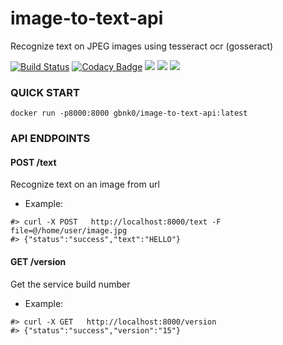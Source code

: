 # image-to-text-api
Recognize text on JPEG images using tesseract ocr (gosseract)

[![Build Status](https://travis-ci.org/gbnk0/image-to-text-api.svg?branch=master)](https://travis-ci.org/gbnk0/image-to-text-api)
[![Codacy Badge](https://api.codacy.com/project/badge/Grade/48c74f6d0f274b54af19263e5d9bb26d)](https://www.codacy.com/project/gbnk0/image-to-text-api/dashboard?utm_source=github.com&amp;utm_medium=referral&amp;utm_content=gbnk0/image-to-text-api&amp;utm_campaign=Badge_Grade_Dashboard)
[![](https://images.microbadger.com/badges/image/gbnk0/image-to-text-api.svg)](https://microbadger.com/images/gbnk0/image-to-text-api "Get your own image badge on microbadger.com")
[![](https://images.microbadger.com/badges/version/gbnk0/image-to-text-api.svg)](https://microbadger.com/images/gbnk0/image-to-text-api "Get your own version badge on microbadger.com")
[![](https://images.microbadger.com/badges/commit/gbnk0/image-to-text-api.svg)](https://microbadger.com/images/gbnk0/image-to-text-api "Get your own commit badge on microbadger.com")

### QUICK START

```
docker run -p8000:8000 gbnk0/image-to-text-api:latest
```

### API ENDPOINTS

#### POST /text

Recognize text on an image from url

- Example:

```
#> curl -X POST   http://localhost:8000/text -F file=@/home/user/image.jpg
#> {"status":"success","text":"HELLO"}
```

#### GET /version

Get the service build number

- Example:

```
#> curl -X GET   http://localhost:8000/version
#> {"status":"success","version":"15"}
```
